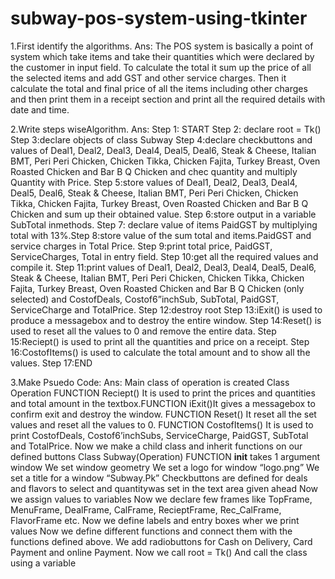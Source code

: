 # subway-pos-system-using-tkinter

1.First identify the algorithms.
Ans: The POS system is basically a point of system which take items and take their quantities which were declared by the customer in input field. To calculate the total it sum up the price of all the selected items and add GST and other service charges. Then it calculate the total and final price of all the items including other charges and then print them in a receipt section and print all the required details with date and time.

2.Write steps wiseAlgorithm.
Ans: Step 1: START
Step 2: declare root = Tk()
Step 3:declare objects of class Subway
Step 4:declare checkbuttons and values of Deal1, Deal2, Deal3, Deal4, Deal5, Deal6, Steak & Cheese, Italian BMT, Peri Peri Chicken, Chicken Tikka, Chicken Fajita, Turkey Breast, Oven Roasted Chicken and Bar B Q Chicken and chec  quantity and multiply Quantity with Price.
Step 5:store values of Deal1, Deal2, Deal3, Deal4, Deal5, Deal6, Steak & Cheese, Italian BMT, Peri Peri Chicken, Chicken Tikka, Chicken Fajita, Turkey Breast, Oven Roasted Chicken and Bar B Q Chicken and sum up their obtained value.
Step 6:store output in a variable SubTotal inmethods.
Step 7: declare value of items PaidGST by multiplying total with 13%.Step 8:store value of the sum total and items.PaidGST and service charges in Total Price.
Step 9:print total price, PaidGST, ServiceCharges,  Total in entry field.
Step 10:get all the required values and compile it.
Step 11:print values of Deal1, Deal2, Deal3, Deal4, Deal5, Deal6, Steak & Cheese, Italian BMT, Peri Peri Chicken, Chicken Tikka, Chicken Fajita, Turkey Breast, Oven Roasted Chicken and Bar B Q Chicken (only selected) and CostofDeals, Costof6”inchSub, SubTotal, PaidGST, ServiceCharge and TotalPrice.
Step 12:destroy root
Step 13:iExit() is used to produce a messagebox and to destroy the entire window.
Step 14:Reset() is used to reset all the values to 0 and remove the entire data.
Step 15:Reciept() is used to print all the quantities and price on a receipt.
Step 16:CostofItems() is used to calculate the total amount and to show all the values.
Step 17:END

3.Make Psuedo Code:
Ans: Main class of operation is created
Class Operation
  FUNCTION Reciept()
    It is used to print the prices and quantities and total amount in the textbox.FUNCTION iExit()It gives a messagebox to confirm exit and destroy the window.
  FUNCTION Reset()
    It reset all the set values and reset all the values to 0.
  FUNCTION CostofItems()
    It is used to print CostofDeals, Costof6’inchSubs, ServiceCharge, PaidGST, SubTotal and TotalPrice.
Now we make a child class and inherit functions on our defined buttons
Class Subway(Operation)
  FUNCTION __init__ takes 1 argument window
    We set window geometry
    We set a logo for window “logo.png”
    We set a title for a window “Subway.Pk”
    Checkbuttons are defined for deals and flavors to select and quantitywas set in the text area given ahead 
    Now we assign values to variables
    Now we declare few frames like TopFrame, MenuFrame, DealFrame, CalFrame, RecieptFrame, Rec_CalFrame, FlavorFrame etc.
    Now we define labels and entry boxes wher we print values
    Now we define different functions and connect them with the functions defined above.
    We add radiobuttons for Cash on Delivery, Card Payment and online Payment.
Now we call root = Tk()
And call the class using a variable

